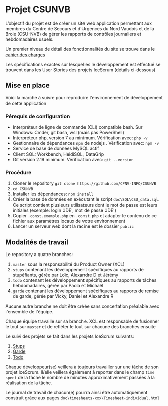 # Projet CSUNVB

L’objectif du projet est de créer un site web application permettant aux membres du Centre de Secours et d’Urgences du Nord Vaudois et de la Broie (CSU-NVB) de gérer les rapports de contrôles journaliers et hebdomadaires usuels.

Un premier niveau de détail des fonctionnalités du site se trouve dans le [cahier des charges](CdC.md)

Les spécifications exactes sur lesquelles le développement est effectué se trouvent dans les User Stories des projets IceScrum (détails ci-dessous)

## Mise en place

Voici la marche à suivre pour reproduire l'environnement de développement de cette application

### Pérequis de configuration
- Interpréteur de ligne de commande (CLI) compatible bash. Sur Windows: Cmder, git bash, wsl (mais pas PowerShell)
- Interpréteur php, version 7 au minimum. Vérification avec: `php -v`
- Gestionnaire de dépendances `npm` de nodejs . Vérification avec: `npm -v`
- Service de base de données MySQL actif
- Client SQL: Workbench, HeidiSQL, DataGrip
- Git version 2.19 minimum. Vérification avec: `git --version`

### Procédure

1. Cloner le repository `git clone https://github.com/CPNV-INFO/CSUNVB`
2. `cd CSUNVB`
3. Installer les dépendances: `npm install`
4. Créer la base de données en exécutant le script `doc\SQL\CSU_data.sql`. Ce script contient plusieurs utilisateurs dont le mot de passe est leurs initiales (exemple: login 'JDE', mot de passe 'JDE')
5. Copier `.const.example.php` en `.const.php` et adapter le contenu de ce fichier aux paramètres locaux de votre environnement
6. Lancer un serveur web dont la racine est le dossier `public`

## Modalités de travail

Le repository a quatre branches:

1. `master` sous la responsabilité du Product Owner (XCL)
2. `stups` contenant les développement spécifiques au rapports de stupéfiants, gérée par Loïc, Alexandre D et Jérémy
2. `todo` contenant les développement spécifiques au rapports de tâches hebdomadaires, gérée par Paola et Michaël
2. `garde` contenant les développement spécifiques au rapports de remise de garde, gérée par Vicky, Daniel et Alexandre R

Aucune autre branche ne doit être créée sans concertation préalable avec l'ensemble de l'équipe.

Chaque équipe travaille sur sa branche. XCL est responsable de fusionner le tout sur `master` et de refléter le tout sur chacune des branches ensuite

Le suivi des projets se fait dans les projets IceScrum suivants:

1. [Stups](https://cloud.icescrum.com/p/XCLGRP3/#/planning)
1. [Garde](https://cloud.icescrum.com/p/XCLGRP1/#/planning)
1. [Todo](https://cloud.icescrum.com/p/XCLGRP2/#/planning)

Chaque développeur(se) veillera à toujours travailler sur une tâche de son projet IceScrum. Il/elle veillera également à reporter dans le champ `time spent` de la tâche le nombre de minutes approximativement passées à la réalisation de la tâche.

Le journal de travail de chacun(e) pourra ainsi être automatiquement construit grâce aux pages `doc\timesheets-xxx\Timesheet-individual.html`


